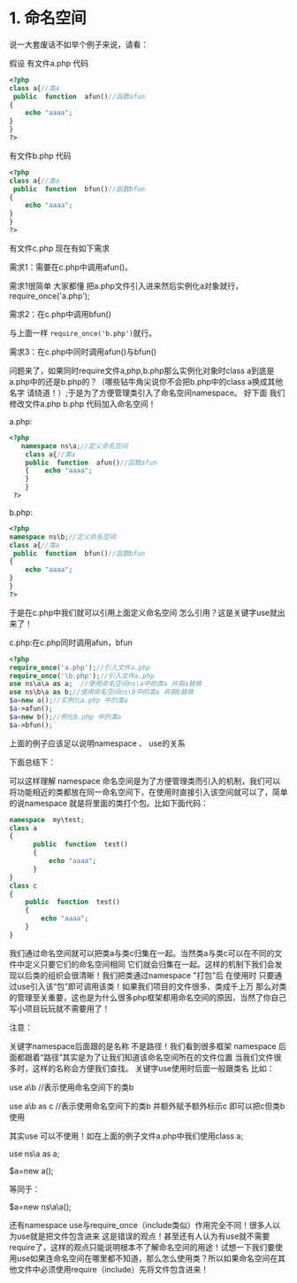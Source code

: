 # 1. 命名空间
说一大套废话不如举个例子来说，请看：

假设 有文件a.php 代码
```php
<?php
class a{//类a
 public  function  afun()//函数afun
{
    echo "aaaa";
}
}
?>
```
有文件b.php 代码
```php
<?php
class a{//类a
 public  function  bfun()//函数bfun
{
    echo "aaaa";
}
}
?>
```
有文件c.php 现在有如下需求 

需求1：需要在c.php中调用afun()。

需求1很简单 大家都懂 把a.php文件引入进来然后实例化a对象就行，require_once('a.php');

需求2：在c.php中调用bfun()

与上面一样 `require_once('b.php')`就行。

需求3：在c.php中同时调用afun()与bfun()

问题来了，如果同时require文件a,php,b.php那么实例化对象时class a到底是a.php中的还是b.php的？（哪些钻牛角尖说你不会把b.php中的class a换成其他名字 请绕道！）;于是为了方便管理类引入了命名空间namespace。
好下面 我们修改文件a.php b.php 代码加入命名空间！

a.php:
```php
<?php
   namespace ns\a;//定义命名空间
    class a{//类a
    public  function  afun()//函数afun
    {    echo "aaaa";
    }
    }
 ?>
```
b.php:
```php
<?php
namespace ns\b;//定义命名空间
class a{//类a
 public  function  bfun()//函数bfun
{
    echo "aaaa";
}
}
?>
```
于是在c.php中我们就可以引用上面定义命名空间 怎么引用？这是关键字use就出来了！

c.php:在c.php同时调用afun，bfun
```php
<?php
require_once('a.php');//引入文件a.php
require_once('\b.php');//引入文件a.php
use ns\a\a as a;  //使用命名空间ns\a中的类a 并用a替换
use ns\b\a as b;//使用命名空间ns\b中的类a 并用b替换
$a=new a();//实例化a.php 中的类a
$a->afun();
$a=new b();//例化b.php 中的类a
$a->bfun();
```
上面的例子应该足以说明namespace 、 use的关系

下面总结下：

可以这样理解 namespace 命名空间是为了方便管理类而引入的机制，我们可以将功能相近的类都放在同一命名空间下，在使用时直接引入该空间就可以了，简单的说namespace 就是将里面的类打个包。比如下面代码：
```php
namespace  my\test;
class a
{
      public  function  test()
      {
          echo "aaaa";
      }
}
class c
{
    public  function  test()
    {
        echo "aaaa";
    }
}
```
我们通过命名空间就可以把类a与类c归集在一起。当然类a与类c可以在不同的文件中定义只要它们的命名空间相同 它们就会归集在一起。这样的机制下我们会发现以后类的组织会很清晰！我们把类通过namespace "打包"后 在使用时 只要通过use引入该“包”即可调用该类！如果我们项目的文件很多、类成千上万 那么对类的管理至关重要，这也是为什么很多php框架都用命名空间的原因，当然了你自己写小项目玩玩就不需要用了！

注意：

关键字namespace后面跟的是名称 不是路径！我们看到很多框架 namespace  后面都跟着“路径”其实是为了让我们知道该命名空间所在的文件位置 当我们文件很多时，这样的名称会方便我们查找。
关键字use使用时后面一般跟类名 比如：

use a\b //表示使用命名空间下的类b 

use a\b as c //表示使用命名空间下的类b 并额外赋予额外标示c 即可以把c但类b使用

其实use 可以不使用！如在上面的例子文件a.php中我们使用class a;

use ns\a as a;

$a=new a();

等同于：

$a=new ns\a\a();

还有namespace  use与require_once（include类似）作用完全不同！很多人以为use就是把文件包含进来 这是错误的观点！甚至还有人认为有use就不需要require了，这样的观点只能说明根本不了解命名空间的用途！试想一下我们要使用use如果连命名空间在哪里都不知道，那么怎么使用类？所以如果命名空间在其他文件中必须使用require（include）先将文件包含进来！
